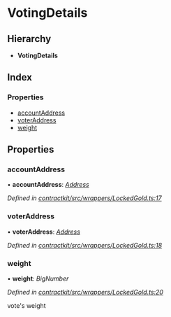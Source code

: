 # VotingDetails

## Hierarchy

* **VotingDetails**

## Index

### Properties

* [accountAddress]()
* [voterAddress]()
* [weight]()

## Properties

### accountAddress

• **accountAddress**: [_Address_](_base_.md#address)

_Defined in_ [_contractkit/src/wrappers/LockedGold.ts:17_](https://github.com/celo-org/celo-monorepo/blob/master/packages/contractkit/src/wrappers/LockedGold.ts#L17)

### voterAddress

• **voterAddress**: [_Address_](_base_.md#address)

_Defined in_ [_contractkit/src/wrappers/LockedGold.ts:18_](https://github.com/celo-org/celo-monorepo/blob/master/packages/contractkit/src/wrappers/LockedGold.ts#L18)

### weight

• **weight**: _BigNumber_

_Defined in_ [_contractkit/src/wrappers/LockedGold.ts:20_](https://github.com/celo-org/celo-monorepo/blob/master/packages/contractkit/src/wrappers/LockedGold.ts#L20)

vote's weight

